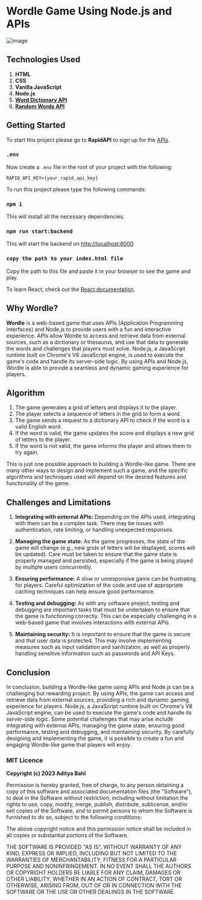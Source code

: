 # Wordle Game Using Node.js and APIs

![image](https://drive.google.com/file/d/1F5ml6B5cIqhND9aORSzGOsS7jNwt7dyf/view?usp=share_link)

## Technologies Used

1. **HTML**
2. **CSS**
3. **Vanilla JavaScript**
4. **Node.js**
5. **[Word Dictionary API](https://rapidapi.com/twinword/api/word-dictionary/)**
6. **[Random Words API](https://rapidapi.com/sheharyar566/api/random-words5/)**

## Getting Started

To start this project please go to **RapidAPI** to sign up for the [APIs](https://bit.ly/rapidapi-hub).

### `.env`

Now create a `.env` file in the root of your project with the following:

```
RAPID_API_KEY={your_rapid_api_key}
```

To run this project please type the following commands:

### `npm i`

This will install all the necessary dependencies.

### `npm run start:backend`

This will start the backend on [http://localhost:8000](http://localhost:8000).

### `copy the path to your index.html file`

Copy the path to this file and paste it in your browser to see the game and play.

To learn React, check out the [React documentation](https://reactjs.org/).

## Why Wordle?

**Wordle** is a web-based game that uses APIs (Application Programming Interfaces) and Node.js to provide users with a fun and interactive experience. APIs allow Wordle to access and retrieve data from external sources, such as a dictionary or thesaurus, and use that data to generate the words and challenges that players must solve. Node.js, a JavaScript runtime built on Chrome's V8 JavaScript engine, is used to execute the game's code and handle its server-side logic. By using APIs and Node.js, Wordle is able to provide a seamless and dynamic gaming experience for players.

## Algorithm

1. The game generates a grid of letters and displays it to the player.
2. The player selects a sequence of letters in the grid to form a word.
3. The game sends a request to a dictionary API to check if the word is a valid English word.
4. If the word is valid, the game updates the score and displays a new grid of letters to the player.
5. If the word is not valid, the game informs the player and allows them to try again.

This is just one possible approach to building a Wordle-like game. There are many other ways to design and implement such a game, and the specific algorithms and techniques used will depend on the desired features and functionality of the game.

## Challenges and Limitations

1. **Integrating with external APIs:** Depending on the APIs used, integrating with them can be a complex task. There may be issues with authentication, rate limiting, or handling unexpected responses.

2. **Managing the game state:** As the game progresses, the state of the game will change (e.g., new grids of letters will be displayed, scores will be updated). Care must be taken to ensure that the game state is properly managed and persisted, especially if the game is being played by multiple users concurrently.

3. **Ensuring performance:** A slow or unresponsive game can be frustrating for players. Careful optimization of the code and use of appropriate caching techniques can help ensure good performance.

4. **Testing and debugging:** As with any software project, testing and debugging are important tasks that must be undertaken to ensure that the game is functioning correctly. This can be especially challenging in a web-based game that involves interactions with external APIs.

5. **Maintaining security:** It is important to ensure that the game is secure and that user data is protected. This may involve implementing measures such as input validation and sanitization, as well as properly handling sensitive information such as passwords and API Keys.

## Conclusion

In conclusion, building a Wordle-like game using APIs and Node.js can be a challenging but rewarding project. By using APIs, the game can access and retrieve data from external sources, providing a rich and dynamic gaming experience for players. Node.js, a JavaScript runtime built on Chrome's V8 JavaScript engine, can be used to execute the game's code and handle its server-side logic. Some potential challenges that may arise include integrating with external APIs, managing the game state, ensuring good performance, testing and debugging, and maintaining security. By carefully designing and implementing the game, it is possible to create a fun and engaging Wordle-like game that players will enjoy.

### MIT Licence

**Copyright (c) 2023 Aditya Bahl**

Permission is hereby granted, free of charge, to any person obtaining a copy of this software and associated documentation files (the "Software"), to deal in the Software without restriction, including without limitation the rights to use, copy, modify, merge, publish, distribute, sublicense, and/or sell copies of the Software, and to permit persons to whom the Software is furnished to do so, subject to the following conditions:

The above copyright notice and this permission notice shall be included in all copies or substantial portions of the Software.

THE SOFTWARE IS PROVIDED "AS IS", WITHOUT WARRANTY OF ANY KIND, EXPRESS OR IMPLIED, INCLUDING BUT NOT LIMITED TO THE WARRANTIES OF MERCHANTABILITY, FITNESS FOR A PARTICULAR PURPOSE AND NONINFRINGEMENT. IN NO EVENT SHALL THE AUTHORS OR COPYRIGHT HOLDERS BE LIABLE FOR ANY CLAIM, DAMAGES OR OTHER LIABILITY, WHETHER IN AN ACTION OF CONTRACT, TORT OR OTHERWISE, ARISING FROM, OUT OF OR IN CONNECTION WITH THE SOFTWARE OR THE USE OR OTHER DEALINGS IN THE SOFTWARE.
